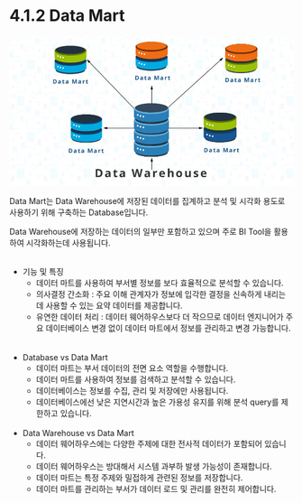 # 4.1.2 Data Mart

![Untitled](./images/1.2_data_mart.png)
    
Data Mart는 Data Warehouse에 저장된 데이터를 집계하고 분석 및 시각화 용도로 사용하기 위해 구축하는 Database입니다. 

Data Warehouse에 저장하는 데이터의 일부만 포함하고 있으며 주로 BI Tool을 활용하여 시각화하는데 사용됩니다.
<br><br>
- 기능 및 특징
    - 데이터 마트를 사용하여 부서별 정보를 보다 효율적으로 분석할 수 있습니다.
    - 의사결정 간소화 : 주요 이해 관계자가 정보에 입각한 결정을 신속하게 내리는 데 사용할 수 있는 요약 데이터를 제공합니다.
    - 유연한 데이터 처리 : 데이터 웨어하우스보다 더 작으므로 데이터 엔지니어가 주요 데이터베이스 변경 없이 데이터 마트에서 정보를 관리하고 변경 가능합니다.  
<br><br>
- Database vs Data Mart
    - 데이터 마트는 부서 데이터의 전면 요소 역할을 수행합니다.
    - 데이터 마트를 사용하여 정보를 검색하고 분석할 수 있습니다.
    - 데이터베이스는 정보를 수집, 관리 및 저장에만 사용됩니다.
    - 데이터베이스에선 낮은 지연시간과 높은 가용성 유지를 위해 분석 query를 제한하고 있습니다.
<br><br>
- Data Warehouse vs Data Mart
    - 데이터 웨어하우스에는 다양한 주제에 대한 전사적 데이터가 포함되어 있습니다.
    - 데이터 웨어하우스는 방대해서 시스템 과부하 발생 가능성이 존재합니다.
    - 데이터 마트는 특정 주제와 밀접하게 관련된 정보를 저장합니다.
    - 데이터 마트를 관리하는 부서가 데이터 로드 및 관리를 완전히 제어합니다.

